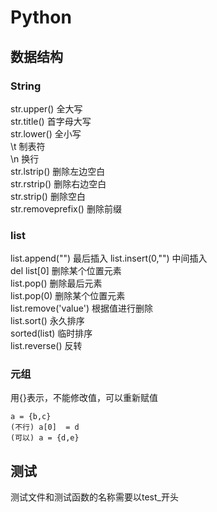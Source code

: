 # Python
##  数据结构
###  String
str.upper()  全大写  
str.title()  首字母大写  
str.lower()  全小写  
\t  制表符  
\n  换行  
str.lstrip()  删除左边空白  
str.rstrip()  删除右边空白  
str.strip()  删除空白  
str.removeprefix()  删除前缀  
###  list  
list.append("")  最后插入
list.insert(0,"")  中间插入  
del list[0]  删除某个位置元素  
list.pop()  删除最后元素  
list.pop(0)  删除某个位置元素  
list.remove('value')  根据值进行删除  
list.sort()  永久排序  
sorted(list)  临时排序  
list.reverse()  反转  
###  元组
用{}表示，不能修改值，可以重新赋值
```
a = {b,c}
(不行) a[0]  = d
(可以) a = {d,e}
```
##  测试
测试文件和测试函数的名称需要以test_开头
